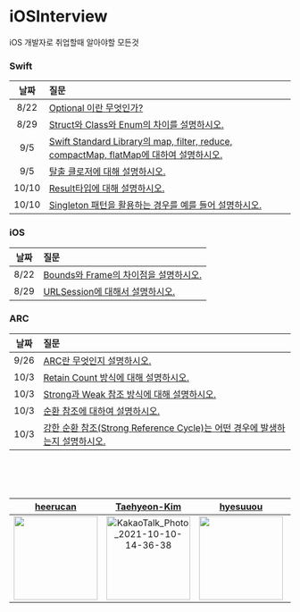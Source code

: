 # iOSInterview
iOS 개발자로 취업할때 알아야할 모든것 

### Swift
|날짜|질문|
|:--:|:--|
|8/22|[Optional 이란 무엇인가?](https://github.com/SwiftFrequency/iOSInterview/issues/1)
|8/29|[Struct와 Class와 Enum의 차이를 설명하시오.](https://github.com/SwiftFrequency/iOSInterview/issues/4)
|9/5|[Swift Standard Library의 map, filter, reduce, compactMap, flatMap에 대하여 설명하시오.](https://github.com/SwiftFrequency/iOSInterview/issues/5)|
|9/5|[탈출 클로저에 대해 설명하시오.](https://github.com/SwiftFrequency/iOSInterview/issues/6)|
|10/10|[Result타입에 대해 설명하시오.](https://github.com/SwiftFrequency/iOSInterview/issues/12)|
|10/10|[Singleton 패턴을 활용하는 경우를 예를 들어 설명하시오.](https://github.com/SwiftFrequency/iOSInterview/issues/13)|

### iOS
|날짜|질문|
|:--:|:--|
|8/22|[Bounds와 Frame의 차이점을 설명하시오.](https://github.com/SwiftFrequency/iOSInterview/issues/2)
|8/29|[URLSession에 대해서 설명하시오.](https://github.com/SwiftFrequency/iOSInterview/issues/3)|

### ARC
|날짜|질문|
|:--:|:--|
|9/26|[ARC란 무엇인지 설명하시오. ](https://github.com/SwiftFrequency/iOSInterview/issues/7)|
|10/3|[Retain Count 방식에 대해 설명하시오.](https://github.com/SwiftFrequency/iOSInterview/issues/8)|
|10/3|[Strong과 Weak 참조 방식에 대해 설명하시오.](https://github.com/SwiftFrequency/iOSInterview/issues/9)|
|10/3|[순환 참조에 대하여 설명하시오.](https://github.com/SwiftFrequency/iOSInterview/issues/10)|
|10/3|[강한 순환 참조(Strong Reference Cycle)는 어떤 경우에 발생하는지 설명하시오.](https://github.com/SwiftFrequency/iOSInterview/issues/11)|


<br><br><br>
#### 

|[heerucan](https://github.com/heerucan)|[Taehyeon-Kim](https://github.com/Taehyeon-Kim)|[hyesuuou](https://github.com/orgs/SwiftFrequency/people/hyesuuou)|[dlwns33](https://github.com/dlwns33)|
|:--:|:--:|:--:|:--:|
|<img src="https://user-images.githubusercontent.com/68391767/136683851-f261fdd0-a5c6-4769-ba7f-15f053af8d9a.png" width="150px">|<img width="150" alt="KakaoTalk_Photo_2021-10-10-14-36-38" src="https://user-images.githubusercontent.com/68391767/136683864-69a41ce4-2dba-4869-b875-e20932ae0620.png">|<img src="https://user-images.githubusercontent.com/68391767/136683884-98ddcf53-41be-4b02-9d6f-1868dc862075.png" width="150px">|<img src="https://user-images.githubusercontent.com/68391767/136683915-8fbd182b-280f-4653-acea-fbc6acaf4554.png" width="150px">|

